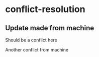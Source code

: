 # conflict-resolution

## Update made from machine

Should be a conflict here

Another conflict from machine
